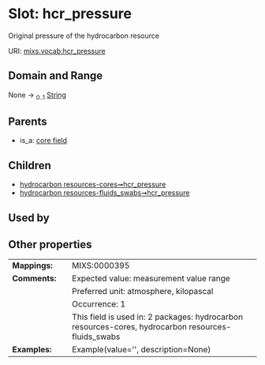 
# Slot: hcr_pressure


Original pressure of the hydrocarbon resource

URI: [mixs.vocab:hcr_pressure](https://w3id.org/mixs/vocab/hcr_pressure)


## Domain and Range

None &#8594;  <sub>0..1</sub> [String](types/String.md)

## Parents

 *  is_a: [core field](core_field.md)

## Children

 *  [hydrocarbon resources-cores➞hcr_pressure](hydrocarbon_resources_cores_hcr_pressure.md)
 *  [hydrocarbon resources-fluids_swabs➞hcr_pressure](hydrocarbon_resources_fluids_swabs_hcr_pressure.md)

## Used by


## Other properties

|  |  |  |
| --- | --- | --- |
| **Mappings:** | | MIXS:0000395 |
| **Comments:** | | Expected value: measurement value range |
|  | | Preferred unit: atmosphere, kilopascal |
|  | | Occurrence: 1 |
|  | | This field is used in: 2 packages: hydrocarbon resources-cores, hydrocarbon resources-fluids_swabs |
| **Examples:** | | Example(value='', description=None) |

